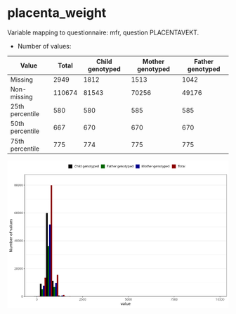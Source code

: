 # placenta_weight
Variable mapping to questionnaire: mfr, question PLACENTAVEKT.
- Number of values:

| Value | Total | Child genotyped | Mother genotyped | Father genotyped |
| ----- | ----- | --------------- | ---------------- | ---------------- |
| Missing | 2949 | 1812 | 1513 | 1042 |
| Non-missing | 110674 | 81543 | 70256 | 49176 |
| 25th percentile | 580 | 580 | 585 | 585 |
| 50th percentile | 667 | 670 | 670 | 670 |
| 75th percentile | 775 | 774 | 775 | 775 |



![](placenta_weight_n.png)




